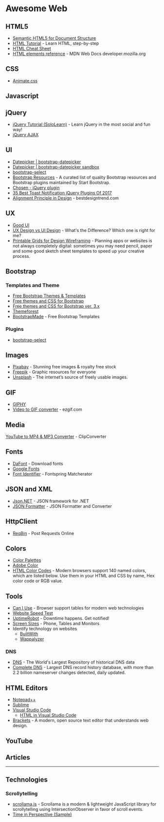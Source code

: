 # Awesome Web

## HTML5
* [Semantic HTML5 for Document Structure](https://www.semrush.com/blog/semantic-html5-guide)
* [HTML Tutorial](https://websitesetup.org/html-tutorial-beginners/) - Learn HTML, step-by-step
* [HTML Cheat Sheet](https://websitesetup.org/html5-cheat-sheet/)
* [HTML elements reference](https://developer.mozilla.org/en-US/docs/Web/HTML/Element/a) - MDN Web Docs developer.mozilla.org

## CSS
* [Animate.css](https://daneden.github.io/animate.css/)

## Javascript

## jQuery
* [jQuery Tutorial (SoloLearn)](https://www.sololearn.com/Course/jQuery/) - Learn jQuery in the most social and fun way!
* [jQuery AJAX](http://api.jquery.com/jquery.ajax)

## UI
* [Datepicker | bootstrap-datepicker](https://bootstrap-datepicker.readthedocs.io/)
* [Datepicker | bootstrap-datepicker sandbox](https://uxsolutions.github.io/bootstrap-datepicker/?#sandbox)
* [bootstrap-select](https://developer.snapappointments.com/bootstrap-select)
* [Bootstrap Resources](https://startbootstrap.com/bootstrap-resources) - A curated list of quality Bootstrap resources and Bootstrap plugins maintained by Start Bootstrap.
* [Chosen - jQuery plugin](https://harvesthq.github.io/chosen)
* [35 Best Toast Notification jQuery Plugins Of 2017](https://www.jqueryscript.net/blog/Best-Toast-Notification-jQuery-Plugins.html)
* [Alignment Principle in Design](https://bestdesigntrend.com/alignment-principle-design/) - bestdesigntrend.com

## UX
* [Good UI](http://www.goodui.org)
* [UX Design vs UI Design](https://www.youtube.com/watch?v=RtPnVtXw6HU) - What's the Difference? Which one is right for me?
* [Printable Grids for Design Wireframing](https://sneakpeekit.com/) - Planning apps or websites is not always completely digital: sometimes you may need pencil, paper and some good sketch sheet templates to speed up your creative process.

## Bootstrap
### Templates and Theme
* [Free Bootstrap Themes & Templates](https://startbootstrap.com/)
* [Free themes and CSS for Bootstrap](https://bootswatch.com/)
* [Free themes and CSS for Bootstrap ver. 3.x](https://bootswatch.com/3/)
* [Themeforest](https://themeforest.net/)
* [BootstrapMade](https://bootstrapmade.com/) - Free Bootstrap Templates

### Plugins
* [bootstrap-select](https://developer.snapappointments.com/bootstrap-select/)

## Images
* [Pixabay](https://pixabay.com) - Stunning free images & royalty free stock
* [Freepik](https://www.freepik.com/) - Graphic resources for everyone
* [Unsplash](https://unsplash.com/) - The internet’s source of freely usable images.

## GIF
* [GIPHY](https://giphy.com/)
* [Video to GIF converter](https://ezgif.com/video-to-gif) - ezgif.com

## Media
[YouTube to MP4 & MP3 Converter](https://www.clipconverter.cc/) - ClipConverter

## Fonts
* [DaFont](https://www.dafont.com/) - Download fonts
* [Google Fonts](https://fonts.google.com/)
* [Font Identifier](https://www.fontsquirrel.com/matcherator) - Fontspring Matcherator

## JSON and XML
* [Json.NET](https://www.newtonsoft.com) - JSON framework for .NET
* [JSON Formatter](https://jsonformatter.org) - JSON Formatter and Converter

## HttpClient
* [ReqBin](https://reqbin.com/) - Post Requests Online

## Colors
* [Color Palettes](https://www.astellescolors.com/)
* [Adobe Color](https://color.adobe.com/)
* [HTML Color Codes](https://htmlcolorcodes.com/color-names/) - Modern browsers support 140 named colors, which are listed below. Use them in your HTML and CSS by name, Hex color code or RGB value.

## Tools
* [Can I Use](https://caniuse.com) - Browser support tables for modern web technologies
* [Website Speed Test](https://tools.pingdom.com)
* [UptimeRobot](https://uptimerobot.com/pricing/) - Downtime happens. Get notified!
* [Screen Sizes](http://screensiz.es/phone) - Phone, Tables and Monitors
* Identify technology on websites 
    * [BuiltWith](https://builtwith.com/)
    * [Wappalyzer](https://www.wappalyzer.com/)
### DNS
* [DNS](https://securitytrails.com/dns-trails) - The World's Largest Repository of historical DNS data
* [Complete DNS](https://completedns.com/dns-history/) - Largest DNS record history database, with more than 2.2 billion nameserver changes detected, daily updated. 

## HTML Editors
* [Notepad++](https://notepad-plus-plus.org/)
* [Sublime](https://www.sublimetext.com/)
* [Visual Studio Code](https://code.visualstudio.com/)
    * [HTML in Visual Studio Code](https://code.visualstudio.com/docs/languages/html)
* [Brackets](http://brackets.io/) - A modern, open source text editor that understands web design.
   
## YouTube

## Articles

----

## Technologies
### Scrollytelling
* [scrollama.js](https://russellgoldenberg.github.io/scrollama/basic/) - Scrollama is a modern & lightweight JavaScript library for scrollytelling using IntersectionObserver in favor of scroll events.
* [Time in Perspective (Sample)](https://wfs2.webflow.io/time-in-perspective)
